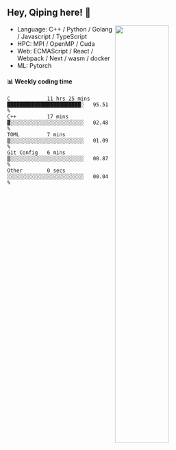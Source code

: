 

## Hey, Qiping here! :wave:

[<img align="right" width="50%" src="https://github-readme-stats.vercel.app/api?username=ppppqp&theme=dark&show_icons=true">](https://metrics.lecoq.io/ppppqp?template=classic)



-   Language: C++ / Python / Golang / Javascript / TypeScript
-   HPC: MPI / OpenMP / Cuda
-   Web: ECMAScript / React / Webpack / Next / wasm / docker
-   ML: Pytorch



#### :bar_chart: Weekly coding time

<!--START_SECTION:waka-->

```text
C            11 hrs 25 mins  ████████████████████████░   95.51 %
C++          17 mins         ▓░░░░░░░░░░░░░░░░░░░░░░░░   02.48 %
TOML         7 mins          ▒░░░░░░░░░░░░░░░░░░░░░░░░   01.09 %
Git Config   6 mins          ▒░░░░░░░░░░░░░░░░░░░░░░░░   00.87 %
Other        0 secs          ░░░░░░░░░░░░░░░░░░░░░░░░░   00.04 %
```

<!--END_SECTION:waka-->
